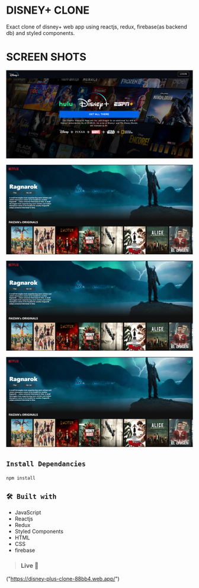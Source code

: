 # DISNEY+ CLONE

Exact clone of disney+ web app using reactjs, redux, firebase(as backend db) and styled components.

# SCREEN SHOTS

![disney clone app 1](https://github.com/MrRobot0420/disney-plus-clone/blob/master/public/images/disney%2Bss1.png)

![disney clone app 1](https://github.com/MrRobot0420/Netflix-clone/blob/master/netflix-clone.png)

![disney clone app 1](https://github.com/MrRobot0420/Netflix-clone/blob/master/netflix-clone.png)

![disney clone app 1](https://github.com/MrRobot0420/Netflix-clone/blob/master/netflix-clone.png)


## `Install Dependancies` 

```console
npm install
```

## `🛠 Built with` 
- JavaScript
- Reactjs
- Redux
- Styled Components
- HTML
- CSS
- firebase


> ### Live 🚀
("https://disney-plus-clone-88bb4.web.app/")
